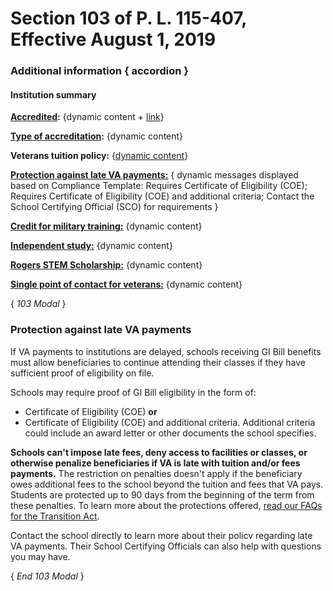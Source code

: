 # Section 103 of P. L. 115-407, Effective August 1, 2019

### Additional information { accordion }

#### Institution summary

**[Accredited]():** {dynamic content + [link]()} 

**[Type of accreditation]():** {dynamic content} 

**Veterans tuition policy:** {[dynamic content]()} 

**[Protection against late VA payments:]()** { dynamic messages displayed based on Compliance Template: Requires Certificate of Eligibility (COE); Requires Certificate of Eligibility (COE) and additional criteria; Contact the School Certifying Official (SCO) for requirements } 

**[Credit for military training:]()** {dynamic content} 

**[Independent study:]()** {dynamic content} 

**[Rogers STEM Scholarship:]()** {dynamic content} 

**[Single point of contact for veterans:]()** {dynamic content} 

{ *103 Modal* } 

### Protection against late VA payments

If VA payments to institutions are delayed, schools receiving GI Bill benefits must allow beneficiaries to continue attending their classes if they have sufficient proof of eligibility on file.  

Schools may require proof of GI Bill eligibility in the form of:  
* Certificate of Eligibility (COE) **or**
* Certificate of Eligibility (COE) and additional criteria. Additional criteria could include an award letter or other documents the school specifies.  
  

**Schools can't impose late fees, deny access to facilities or classes, or otherwise penalize beneficiaries if VA is late with tuition and/or fees payments.** The restriction on penalties doesn't apply if the beneficiary owes additional fees to the school beyond the tuition and fees that VA pays. Students are protected up to 90 days from the beginning of the term from these penalties. To learn more about the protections offered, [read our FAQs for the Transition Act](https://benefits.va.gov/gibill/fgib/transition_act.asp).

Contact the school directly to learn more about their policv regarding late VA payments. Their School Certifying Officials can also help with questions you may have.


{ *End 103 Modal* } 

 
